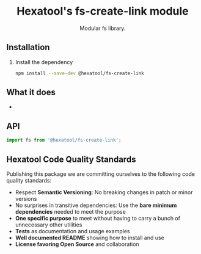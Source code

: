 <h1 align="center">
  Hexatool's fs-create-link module 
</h1>

<p align="center">
  Modular fs library.
</p>

## Installation

1. Install the dependency
   ```bash
   npm install --save-dev @hexatool/fs-create-link
   ```

## What it does

- 

## API

```typescript
import fs from '@hexatool/fs-create-link';
```

## Hexatool Code Quality Standards

Publishing this package we are committing ourselves to the following code quality standards:

- Respect **Semantic Versioning**: No breaking changes in patch or minor versions
- No surprises in transitive dependencies: Use the **bare minimum dependencies** needed to meet the purpose
- **One specific purpose** to meet without having to carry a bunch of unnecessary other utilities
- **Tests** as documentation and usage examples
- **Well documented README** showing how to install and use
- **License favoring Open Source** and collaboration
